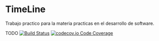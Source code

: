 # TimeLine
Trabajo practico para la materia practicas en el desarrollo de software.

TODO
[![Build Status](https://travis-ci.org/PabloGMarrero/TimeLine.svg?style=svg)](https://travis-ci.org/PabloGMarrero/TimeLine)
[![codecov.io Code Coverage](https://codecov.io/gh/PabloGMarrero/TimeLine/badge.svg )](https://codecov.io/gh/PabloGMarrero/TimeLine)

